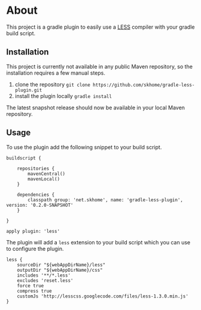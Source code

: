 # About #

This project is a gradle plugin to easily use a [LESS](http://www.lesscss.org) compiler with your gradle build script.

## Installation ##

This project is currently not available in any public Maven repository, so the installation requires a few manual steps.

1.  clone the repository `git clone https://github.com/skhome/gradle-less-plugin.git`
2.  install the plugin locally `gradle install`
 
The latest snapshot release should now be available in your local Maven repository.
 
## Usage ##
 
To use the plugin add the following snippet to your build script.

	buildscript {

		repositories {
			mavenCentral()
			mavenLocal()
		}

		dependencies {
			classpath group: 'net.skhome', name: 'gradle-less-plugin', version: '0.2.0-SNAPSHOT'
		}

	}
 	
	apply plugin: 'less'
 	
The plugin will add a `less` extension to your build script which you can use to configure the plugin.

	less {
		sourceDir "${webAppDirName}/less"
		outputDir "${webAppDirName}/css"
		includes '**/*.less'
		excludes 'reset.less'
		force true
		compress true
	    customJs 'http://lesscss.googlecode.com/files/less-1.3.0.min.js'
	}
